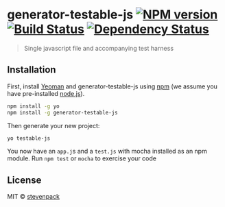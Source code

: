 # generator-testable-js [![NPM version][npm-image]][npm-url] [![Build Status][travis-image]][travis-url] [![Dependency Status][daviddm-image]][daviddm-url]
> Single javascript file and accompanying test harness

## Installation

First, install [Yeoman](http://yeoman.io) and generator-testable-js using [npm](https://www.npmjs.com/) (we assume you have pre-installed [node.js](https://nodejs.org/)).

```bash
npm install -g yo
npm install -g generator-testable-js
```

Then generate your new project:

```bash
yo testable-js
```

You now have an `app.j`s and a `test.js` with mocha installed as an npm module. Run `npm test` or `mocha` to exercise your code

## License

MIT © [stevenpack]()


[npm-image]: https://badge.fury.io/js/generator-testable-js.svg
[npm-url]: https://npmjs.org/package/generator-testable-js
[travis-image]: https://travis-ci.org//generator-testable-js.svg?branch=master
[travis-url]: https://travis-ci.org//generator-testable-js
[daviddm-image]: https://david-dm.org//generator-testable-js.svg?theme=shields.io
[daviddm-url]: https://david-dm.org//generator-testable-js
